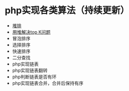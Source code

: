 # php实现各类算法（持续更新）

* [堆排](https://github.com/3-Stone/php-algorithm/blob/master/%E5%A0%86%E6%8E%92.php)
* [用堆解决top K问题](https://github.com/3-Stone/php-algorithm/blob/master/%E5%A0%86%E8%A7%A3%E5%86%B3TopK.php)
* 冒泡排序
* 选择排序
* 快速排序
* 二分查找
* php实现链表
* php实现链表翻转
* php判断链表是否有环
* php实现链表合并，合并后保持有序